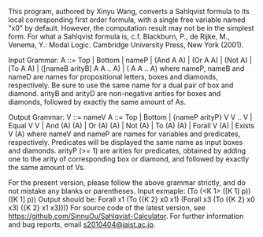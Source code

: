 This program, authored by Xinyu Wang, converts a Sahlqvist formula to its local corresponding first order formula, with a single free variable named "x0" by default. However, the computation result may not be in the simplest form.
For what a Sahlqvist formula is, c.f. Blackburn, P., de Rijke, M., Venema, Y.: Modal Logic. Cambridge University Press, New York (2001).

Input Grammar:
A ::= Top | Bottom | nameP | (And A A) | (Or A A) | (Not A) | (To A A) | ([nameB arityB] A A .. A) | (<nameD arityD> A A .. A)
where nameP, nameB and nameD are names for propositional letters, boxes and diamonds, respectively. Be sure to use the same name for a dual pair of box and diamond. arityB and arityD are non-negative arities for boxes and diamonds, followed by exactly the same amount of As.

Output Grammar:
V ::= nameV
A ::= Top | Bottom | {nameP arityP} V V .. V | Equal V V | And (A) (A) | Or (A) (A) | Not (A) | To (A) (A) | Forall V (A) | Exists V (A)
where nameV and nameP are names for variables and predicates, respectively. Predicates will be displayed the same name as input boxes and diamonds. arityP (>= 1) are arities for predicates, obtained by adding one to the arity of corresponding box or diamond, and followed by exactly the same amount of Vs.

For the present version, please follow the above grammar strictly, and do not mistake any blanks or parentheses.
Input exmaple: (To (<K 1> ([K 1] p)) ([K 1] p))
Output should be: Forall x1 (To ({K 2} x0 x1) (Forall x3 (To ({K 2} x0 x3) ({K 2} x1 x3))))
For source code of the latest version, see https://github.com/SinnuOu/Sahlqvist-Calculator. For further information and bug reports, email s2010404@jaist.ac.jp.